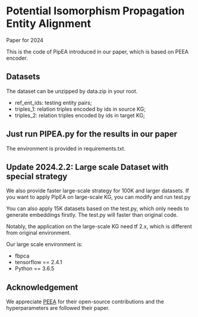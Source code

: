 # Potential Isomorphism Propagation Entity Alignment
Paper for 2024

This is the code of PipEA introduced in our paper, which is based on PEEA encoder.

## Datasets

The dataset can be unzipped by data.zip in your root.

* ref_ent_ids: testing entity pairs;
* triples_1: relation triples encoded by ids in source KG;
* triples_2: relation triples encoded by ids in target KG;


## Just run PIPEA.py for the results in our paper

The environment is provided in requirements.txt.

## Update 2024.2.2: Large scale Dataset with special strategy

We also provide faster large-scale strategy for 100K and larger datasets. If you want to apply PipEA on large-scale KG, you can modify and run test.py

You can also apply 15K datasets based on the test.py, which only needs to generate embeddings firstly. The test.py will faster than original code.

Notably, the application on the large-scale KG need tf 2.x, which is different from original environment.

Our large scale environment is:
* fbpca
* tensorflow == 2.4.1
* Python == 3.6.5

## Acknowledgement
We appreciate [PEEA](https://github.com/OceanTangWei/PEEA) for their open-source contributions and the hyperparameters are followed their paper.
